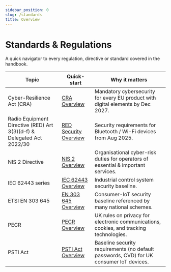 ```yaml
---
sidebar_position: 0
slug: /standards
title: Overview
---
```


# Standards & Regulations

A quick navigator to every regulation, directive or standard covered in the handbook.

| Topic | Quick-start | Why it matters |
|-------|------------|---------------|
| Cyber-Resilience Act (CRA) | [CRA Overview](./cra-overview.md) | Mandatory cybersecurity for every EU product with digital elements by Dec 2027. |
| Radio Equipment Directive (RED) Art 3(3)(d–f) & Delegated Act 2022/30 | [RED Security Overview](./red-overview.md) | Security requirements for Bluetooth / Wi-Fi devices from Aug 2025. |
| NIS 2 Directive | [NIS 2 Overview](./nis2-overview.md) | Organisational cyber-risk duties for operators of essential & important services. |
| IEC 62443 series | [IEC 62443 Overview](./iec62443-overview.md) | Industrial control system security baseline. |
| ETSI EN 303 645 | [EN 303 645 Overview](./en303645-overview.md) | Consumer-IoT security baseline referenced by many national schemes. |
| PECR | [PECR Overview](./pecr-overview.md) | UK rules on privacy for electronic communications, cookies, and tracking technologies. |
| PSTI Act | [PSTI Act Overview](./psti-overview.md) | Baseline security requirements (no default passwords, CVD) for UK consumer IoT devices. |
